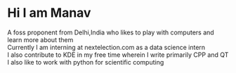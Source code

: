 # Hi I am Manav
A foss proponent from Delhi,India who likes to play with computers and learn more about them <br>
Currently I am interning at nextelection.com as a data science intern<br>
I also contribute to KDE in my free time wherein I write primarily CPP and QT
I also like to work with python for scientific computing 

